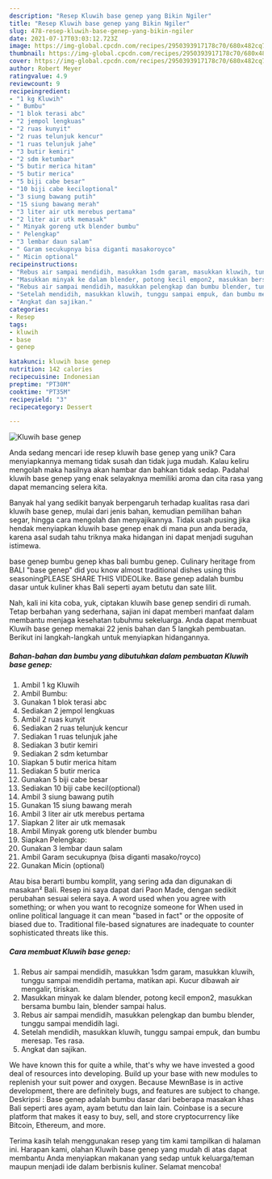 ```yaml
---
description: "Resep Kluwih base genep yang Bikin Ngiler"
title: "Resep Kluwih base genep yang Bikin Ngiler"
slug: 478-resep-kluwih-base-genep-yang-bikin-ngiler
date: 2021-07-17T03:03:12.723Z
image: https://img-global.cpcdn.com/recipes/2950393917178c70/680x482cq70/kluwih-base-genep-foto-resep-utama.jpg
thumbnail: https://img-global.cpcdn.com/recipes/2950393917178c70/680x482cq70/kluwih-base-genep-foto-resep-utama.jpg
cover: https://img-global.cpcdn.com/recipes/2950393917178c70/680x482cq70/kluwih-base-genep-foto-resep-utama.jpg
author: Robert Meyer
ratingvalue: 4.9
reviewcount: 9
recipeingredient:
- "1 kg Kluwih"
- " Bumbu"
- "1 blok terasi abc"
- "2 jempol lengkuas"
- "2 ruas kunyit"
- "2 ruas telunjuk kencur"
- "1 ruas telunjuk jahe"
- "3 butir kemiri"
- "2 sdm ketumbar"
- "5 butir merica hitam"
- "5 butir merica"
- "5 biji cabe besar"
- "10 biji cabe keciloptional"
- "3 siung bawang putih"
- "15 siung bawang merah"
- "3 liter air utk merebus pertama"
- "2 liter air utk memasak"
- " Minyak goreng utk blender bumbu"
- " Pelengkap"
- "3 lembar daun salam"
- " Garam secukupnya bisa diganti masakoroyco"
- " Micin optional"
recipeinstructions:
- "Rebus air sampai mendidih, masukkan 1sdm garam, masukkan kluwih, tunggu sampai mendidih pertama, matikan api. Kucur dibawah air mengalir, tiriskan."
- "Masukkan minyak ke dalam blender, potong kecil empon2, masukkan bersama bumbu lain, blender sampai halus."
- "Rebus air sampai mendidih, masukkan pelengkap dan bumbu blender, tunggu sampai mendidih lagi."
- "Setelah mendidih, masukkan kluwih, tunggu sampai empuk, dan bumbu meresap. Tes rasa."
- "Angkat dan sajikan."
categories:
- Resep
tags:
- kluwih
- base
- genep

katakunci: kluwih base genep 
nutrition: 142 calories
recipecuisine: Indonesian
preptime: "PT30M"
cooktime: "PT35M"
recipeyield: "3"
recipecategory: Dessert

---
```



![Kluwih base genep](https://img-global.cpcdn.com/recipes/2950393917178c70/680x482cq70/kluwih-base-genep-foto-resep-utama.jpg)

Anda sedang mencari ide resep kluwih base genep yang unik? Cara menyiapkannya memang tidak susah dan tidak juga mudah. Kalau keliru mengolah maka hasilnya akan hambar dan bahkan tidak sedap. Padahal kluwih base genep yang enak selayaknya memiliki aroma dan cita rasa yang dapat memancing selera kita.

Banyak hal yang sedikit banyak berpengaruh terhadap kualitas rasa dari kluwih base genep, mulai dari jenis bahan, kemudian pemilihan bahan segar, hingga cara mengolah dan menyajikannya. Tidak usah pusing jika hendak menyiapkan kluwih base genep enak di mana pun anda berada, karena asal sudah tahu triknya maka hidangan ini dapat menjadi suguhan istimewa.

base genep bumbu genep khas bali bumbu genep. Culinary heritage from BALI &#34;base genep&#34; did you know almost traditional dishes using this seasoningPLEASE SHARE THIS VIDEOLike. Base genep adalah bumbu dasar untuk kuliner khas Bali seperti ayam betutu dan sate lilit.


Nah, kali ini kita coba, yuk, ciptakan kluwih base genep sendiri di rumah. Tetap berbahan yang sederhana, sajian ini dapat memberi manfaat dalam membantu menjaga kesehatan tubuhmu sekeluarga. Anda dapat membuat Kluwih base genep memakai 22 jenis bahan dan 5 langkah pembuatan. Berikut ini langkah-langkah untuk menyiapkan hidangannya.

<!--inarticleads1-->

##### Bahan-bahan dan bumbu yang dibutuhkan dalam pembuatan Kluwih base genep:

1. Ambil 1 kg Kluwih
1. Ambil  Bumbu:
1. Gunakan 1 blok terasi abc
1. Sediakan 2 jempol lengkuas
1. Ambil 2 ruas kunyit
1. Sediakan 2 ruas telunjuk kencur
1. Sediakan 1 ruas telunjuk jahe
1. Sediakan 3 butir kemiri
1. Sediakan 2 sdm ketumbar
1. Siapkan 5 butir merica hitam
1. Sediakan 5 butir merica
1. Gunakan 5 biji cabe besar
1. Sediakan 10 biji cabe kecil(optional)
1. Ambil 3 siung bawang putih
1. Gunakan 15 siung bawang merah
1. Ambil 3 liter air utk merebus pertama
1. Siapkan 2 liter air utk memasak
1. Ambil  Minyak goreng utk blender bumbu
1. Siapkan  Pelengkap:
1. Gunakan 3 lembar daun salam
1. Ambil  Garam secukupnya (bisa diganti masako/royco)
1. Gunakan  Micin (optional)


Atau bisa berarti bumbu komplit, yang sering ada dan digunakan di masakan² Bali. Resep ini saya dapat dari Paon Made, dengan sedikit perubahan sesuai selera saya. A word used when you agree with something; or when you want to recognize someone for When used in online political language it can mean &#34;based in fact&#34; or the opposite of biased due to. Traditional file-based signatures are inadequate to counter sophisticated threats like this. 

<!--inarticleads2-->

##### Cara membuat Kluwih base genep:

1. Rebus air sampai mendidih, masukkan 1sdm garam, masukkan kluwih, tunggu sampai mendidih pertama, matikan api. Kucur dibawah air mengalir, tiriskan.
1. Masukkan minyak ke dalam blender, potong kecil empon2, masukkan bersama bumbu lain, blender sampai halus.
1. Rebus air sampai mendidih, masukkan pelengkap dan bumbu blender, tunggu sampai mendidih lagi.
1. Setelah mendidih, masukkan kluwih, tunggu sampai empuk, dan bumbu meresap. Tes rasa.
1. Angkat dan sajikan.


We have known this for quite a while, that&#39;s why we have invested a good deal of resources into developing. Build up your base with new modules to replenish your suit power and oxygen. Because MewnBase is in active development, there are definitely bugs, and features are subject to change. Deskripsi : Base genep adalah bumbu dasar dari beberapa masakan khas Bali seperti ares ayam, ayam betutu dan lain lain. Coinbase is a secure platform that makes it easy to buy, sell, and store cryptocurrency like Bitcoin, Ethereum, and more. 

Terima kasih telah menggunakan resep yang tim kami tampilkan di halaman ini. Harapan kami, olahan Kluwih base genep yang mudah di atas dapat membantu Anda menyiapkan makanan yang sedap untuk keluarga/teman maupun menjadi ide dalam berbisnis kuliner. Selamat mencoba!
